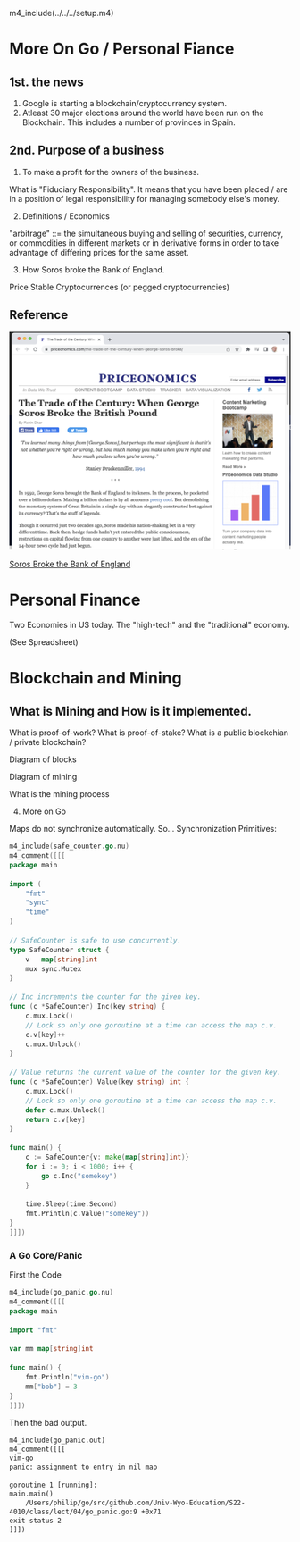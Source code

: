 
m4_include(../../../setup.m4)


More On Go / Personal Fiance
====================

1st. the news
-----------------

1. Google is starting a blockchain/cryptocurrency system.
1. Atleast 30 major elections around the world have been run on the Blockchain.  This includes a number of provinces in Spain.

2nd. Purpose of a business
-------------------------

1. To make a profit for the owners of the business.

What is "Fiduciary Responsibility".  It means that you have been placed / are in a
position of legal responsibility for managing somebody else's money.

2. Definitions / Economics

"arbitrage" ::= the simultaneous buying and selling of securities, currency, or commodities in different markets or in derivative forms in order to take advantage of differing prices for the same asset.

3. How Soros broke the Bank of England.

Price Stable Cryptocurrences (or pegged cryptocurrencies)

## Reference

![soros.png](soros.png)

[Soros Broke the Bank of England](https://priceonomics.com/the-trade-of-the-century-when-george-soros-broke/)



Personal Finance
=====

Two Economies in US today.  The "high-tech" and the "traditional" economy.

(See Spreadsheet)























Blockchain and Mining
====================================================


What is Mining and How is it implemented.
-----

What is proof-of-work?  What is proof-of-stake?  What is a public blockchian / private blockchain?

Diagram of blocks

Diagram of mining

What is the mining process


4. More on Go

Maps do not synchronize automatically.
So... Synchronization Primitives:

```Go
m4_include(safe_counter.go.nu)
m4_comment([[[
package main

import (
	"fmt"
	"sync"
	"time"
)

// SafeCounter is safe to use concurrently.
type SafeCounter struct {
	v   map[string]int
	mux sync.Mutex
}

// Inc increments the counter for the given key.
func (c *SafeCounter) Inc(key string) {
	c.mux.Lock()
	// Lock so only one goroutine at a time can access the map c.v.
	c.v[key]++
	c.mux.Unlock()
}

// Value returns the current value of the counter for the given key.
func (c *SafeCounter) Value(key string) int {
	c.mux.Lock()
	// Lock so only one goroutine at a time can access the map c.v.
	defer c.mux.Unlock()
	return c.v[key]
}

func main() {
	c := SafeCounter{v: make(map[string]int)}
	for i := 0; i < 1000; i++ {
		go c.Inc("somekey")
	}

	time.Sleep(time.Second)
	fmt.Println(c.Value("somekey"))
}
]]])
```

### A Go Core/Panic 

First the Code

```Go
m4_include(go_panic.go.nu)
m4_comment([[[
package main

import "fmt"

var mm map[string]int

func main() {
	fmt.Println("vim-go")
	mm["bob"] = 3
}
]]])
```

Then the bad output.


```
m4_include(go_panic.out)
m4_comment([[[
vim-go
panic: assignment to entry in nil map

goroutine 1 [running]:
main.main()
	/Users/philip/go/src/github.com/Univ-Wyo-Education/S22-4010/class/lect/04/go_panic.go:9 +0x71
exit status 2
]]])
```

